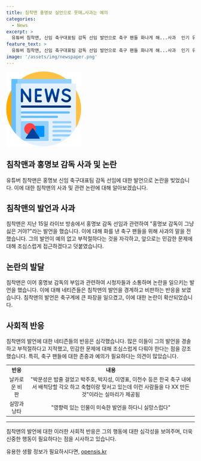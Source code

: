 ```yaml
---
title: 침착맨 홍명보 실언으로 뭇매…사과는 예의
categories:
  - News
excerpt: >
  유튜버 침착맨, 신임 축구대표팀 감독 선임 발언으로 축구 팬들 화나게 해...사과  인기 유튜버 침착맨이 축구대표팀 감독 선임 과정에 대한 발언으로 축구 팬들의 분노를 샀다가 사과했다. 침착맨은 사과 라이브 방송에서 많이 화나신 것 같다며 제가 사안에 접근할 때 어떤 가정을 던진 뒤 아닌 것들을 잘라 나가면서 생각을 정리하는 버릇이 있다고 설명했으며, 누리꾼들은 이에 대해 실망과 비판을 보였다.
feature_text: >
  유튜버 침착맨, 신임 축구대표팀 감독 선임 발언으로 축구 팬들 화나게 해...사과  인기 유튜버 침착맨이 축구대표팀 감독 선임 과정에 대한 발언으로 축구 팬들의 분노를 샀다가 사과했다. 침착맨은 사과 라이브 방송에서 많이 화나신 것 같다며 제가 사안에 접근할 때 어떤 가정을 던진 뒤 아닌 것들을 잘라 나가면서 생각을 정리하는 버릇이 있다고 설명했으며, 누리꾼들은 이에 대해 실망과 비판을 보였다.
image: '/assets/img/newspaper.png'
---
```


<p><img src="/assets/img/newspaper.png" alt="kimp 속보" /></p>

<h2>침착맨과 홍명보 감독 사과 및 논란</h2>

<p data-ke-size="size16">유튜버 침착맨은 홍명보 신임 축구대표팀 감독 선임에 대한 발언으로 논란을 빚었습니다. 이에 대한 침착맨의 사과 및 관련 논란에 대해 알아보겠습니다.</p>

<h2 data-ke-size="size26">침착맨의 발언과 사과</h2>

<p data-ke-size="size16">침착맨은 지난 15일 라이브 방송에서 홍명보 감독 선임과 관련하여 "홍명보 감독이 그냥 싫은 거야?"라는 발언을 했습니다. 이에 대해 화를 낸 축구 팬들을 위해 사과의 말을 전했습니다. 그의 발언이 예의 없고 부적절하다는 것을 자각하고, 앞으로는 민감한 문제에 대해 조심스럽게 접근하겠다고 덧붙였습니다.</p>

<h2 data-ke-size="size26">논란의 발달</h2>

<p data-ke-size="size16">침착맨은 이어 홍명보 감독의 부임과 관련하여 시청자들과 소통하며 논란을 일으키는 발언을 했습니다. 이에 대해 네티즌들은 침착맨의 발언을 경계하고 비판하는 반응을 보였습니다. 침착맨의 발언은 축구계에 큰 파장을 일으켰고, 이에 대한 논란이 확산되었습니다.</p>

<h2 data-ke-size="size26">사회적 반응</h2>

<p data-ke-size="size16">침착맨의 발언에 대한 네티즌들의 반응은 심각했습니다. 많은 이들이 그의 발언을 경솔하고 부적절하다고 지적했고, 민감한 문제에 대해 조심스럽게 다뤄야 한다는 점을 강조했습니다. 특히, 축구 팬들에 대한 존중과 예의가 필요하다는 의견이 많았습니다.</p>

<table>
    <tr>
        <td style="text-align: center; height: 17px;"><b>반응</b></td>
        <td style="text-align: center; height: 17px;"><b>내용</b></td>
    </tr>
    <tr>
        <td style="text-align: center; height: 17px;">날카로운 비판</td>
        <td style="text-align: center; height: 17px;">"박문성은 밥줄 걸었고 박주호, 박지성, 이영표, 이천수 등은 한국 축구 내에서 배척당할 각오 하고 축협이랑 맞서고 있는데 이런 사람들을 다 XX 만든 것"이라는 실마리가 제공됨</td>
    </tr>
    <tr>
        <td style="text-align: center; height: 17px;">실망과 낭타</td>
        <td style="text-align: center; height: 17px;">"영향력 있는 인물이 미숙한 발언을 하다니 실망스럽다"</td>
    </tr>
</table>

<hr>

<p data-ke-size="size16">침착맨의 발언에 대한 이러한 사회적 반응은 그의 행동에 대한 심각성을 보여주며, 더욱 신중한 행동이 필요하다는 점을 시사하고 있습니다.</p>
유용한 생활 정보가 필요하시다면, <a href="https://opensis.kr" rel="dofollow">opensis.kr</a>


